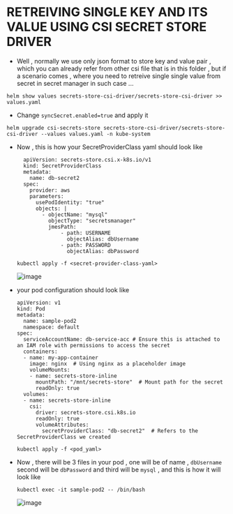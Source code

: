 # RETREIVING SINGLE KEY AND ITS VALUE USING CSI SECRET STORE DRIVER

- Well , normally we use only json format to store key and value pair , which you can already refer from other csi file that is in this folder , but if a scenario comes , where you need to retreive single single value from secret in secret manager in such case ...



```
helm show values secrets-store-csi-driver/secrets-store-csi-driver >> values.yaml
```

- Change `syncSecret.enabled=true` and apply it

```
helm upgrade csi-secrets-store secrets-store-csi-driver/secrets-store-csi-driver --values values.yaml -n kube-system
```

- Now , this is how your SecretProviderClass yaml should look like

  ```
    apiVersion: secrets-store.csi.x-k8s.io/v1
    kind: SecretProviderClass
    metadata:
      name: db-secret2
    spec:
      provider: aws
      parameters:
        usePodIdentity: "true"
        objects: |
          - objectName: "mysql"
            objectType: "secretsmanager"
            jmesPath: 
                - path: USERNAME
                  objectAlias: dbUsername
                - path: PASSWORD
                  objectAlias: dbPassword
  ```

  ```
  kubectl apply -f <secret-provider-class-yaml>
  ```

  ![image](https://github.com/user-attachments/assets/eae0e04f-286a-4834-ace9-f3671d8e5dd8)

- your pod configuration should look like

  ```
  apiVersion: v1
  kind: Pod
  metadata:
    name: sample-pod2
    namespace: default
  spec:
    serviceAccountName: db-service-acc # Ensure this is attached to an IAM role with permissions to access the secret
    containers:
    - name: my-app-container
      image: nginx  # Using nginx as a placeholder image
      volumeMounts:
      - name: secrets-store-inline
        mountPath: "/mnt/secrets-store"  # Mount path for the secret
        readOnly: true
    volumes:
    - name: secrets-store-inline
      csi:
        driver: secrets-store.csi.k8s.io
        readOnly: true
        volumeAttributes:
          secretProviderClass: "db-secret2"  # Refers to the SecretProviderClass we created
  ```

  ```
  kubectl apply -f <pod_yaml>
  ```


- Now , there will be 3 files in your pod , one will be of name , `dbUsername` second will be `dbPassword` and third will be `mysql` , and this is how it will look like

  ```
  kubectl exec -it sample-pod2 -- /bin/bash
  ```

  ![image](https://github.com/user-attachments/assets/c6bc11e2-f40e-458d-98a4-c900b28c72a4)
